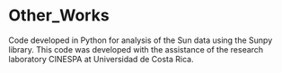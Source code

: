# Other_Works
Code developed in Python for analysis of the Sun data using the Sunpy library.
This code was developed with the assistance of the research laboratory CINESPA at Universidad de Costa Rica.
